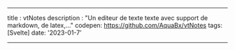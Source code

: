 ---

title : vtNotes
description : "Un editeur de texte texte avec support de markdown, de latex,..."
codepen: https://github.com/AquaBx/vtNotes
tags: [Svelte]
date: '2023-01-7'

---